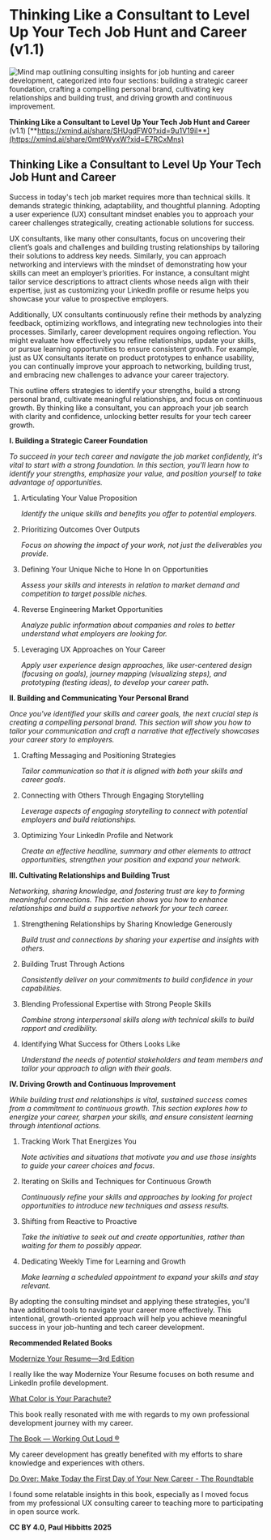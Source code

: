 # Thinking Like a Consultant to Level Up Your Tech Job Hunt and Career (v1.1)

![Mind map outlining consulting insights for job hunting and career development, categorized into four sections: building a strategic career foundation, crafting a compelling personal brand, cultivating key relationships and building trust, and driving growth and continuous improvement.](images/Thinking_Like_a_Consultant_to_Level_Up_Your_Tech_Job_Hunt_and_Career.png)

**Thinking Like a Consultant to Level Up Your Tech Job Hunt and Career** (v1.1) [**https://xmind.ai/share/SHUgdFW0?xid=9u1V19iI**](https://xmind.ai/share/0mt9WyxW?xid=E7RCxMns)

## Thinking Like a Consultant to Level Up Your Tech Job Hunt and Career

Success in today's tech job market requires more than technical skills. It demands strategic thinking, adaptability, and thoughtful planning. Adopting a user experience (UX) consultant mindset enables you to approach your career challenges strategically, creating actionable solutions for success.

UX consultants, like many other consultants, focus on uncovering their client’s goals and challenges and building trusting relationships by tailoring their solutions to address key needs. Similarly, you can approach networking and interviews with the mindset of demonstrating how your skills can meet an employer’s priorities. For instance, a consultant might tailor service descriptions to attract clients whose needs align with their expertise, just as customizing your LinkedIn profile or resume helps you showcase your value to prospective employers.

Additionally, UX consultants continuously refine their methods by analyzing feedback, optimizing workflows, and integrating new technologies into their processes. Similarly, career development requires ongoing reflection. You might evaluate how effectively you refine relationships, update your skills, or pursue learning opportunities to ensure consistent growth. For example, just as UX consultants iterate on product prototypes to enhance usability, you can continually improve your approach to networking, building trust, and embracing new challenges to advance your career trajectory. 

This outline offers strategies to identify your strengths, build a strong personal brand, cultivate meaningful relationships, and focus on continuous growth. By thinking like a consultant, you can approach your job search with clarity and confidence, unlocking better results for your tech career growth.

**I. Building a Strategic Career Foundation**

*To succeed in your tech career and navigate the job market confidently, it's vital to start with a strong foundation. In this section, you'll learn how to identify your strengths, emphasize your value, and position yourself to take advantage of opportunities.*

1. Articulating Your Value Proposition
    
    *Identify the unique skills and benefits you offer to potential employers.*
    
2. Prioritizing Outcomes Over Outputs
    
    *Focus on showing the impact of your work, not just the deliverables you provide.*
    
3. Defining Your Unique Niche to Hone In on Opportunities
    
    *Assess your skills and interests in relation to market demand and competition to target possible niches.*
    
4. Reverse Engineering Market Opportunities
    
    *Analyze public information about companies and roles to better understand what employers are looking for.*
    
5. Leveraging UX Approaches on Your Career
    
    *Apply user experience design approaches, like user-centered design (focusing on goals), journey mapping (visualizing steps), and prototyping (testing ideas), to develop your career path.*
    

**II. Building and Communicating Your Personal Brand**

*Once you've identified your skills and career goals, the next crucial step is creating a compelling personal brand. This section will show you how to tailor your communication and craft a narrative that effectively showcases your career story to employers.*

1. Crafting Messaging and Positioning Strategies
    
    *Tailor communication so that it is aligned with both your skills and career goals.*
    
2. Connecting with Others Through Engaging Storytelling
    
    *Leverage aspects of engaging storytelling to connect with potential employers and build relationships.*
    
3. Optimizing Your LinkedIn Profile and Network
    
    *Create an effective headline, summary and other elements to attract opportunities, strengthen your position and expand your network.*
    

**III. Cultivating Relationships and Building Trust**

*Networking, sharing knowledge, and fostering trust are key to forming meaningful connections. This section shows you how to enhance relationships and build a supportive network for your tech career.*

1. Strengthening Relationships by Sharing Knowledge Generously
    
    *Build trust and connections by sharing your expertise and insights with others.*
    
2. Building Trust Through Actions
    
    *Consistently deliver on your commitments to build confidence in your capabilities.*
    
3. Blending Professional Expertise with Strong People Skills
    
    *Combine strong interpersonal skills along with technical skills to build rapport and credibility.*
    
4. Identifying What Success for Others Looks Like
    
    *Understand the needs of potential stakeholders and team members and tailor your approach to align with their goals.*
    

**IV. Driving Growth and Continuous Improvement**

*While building trust and relationships is vital, sustained success comes from a commitment to continuous growth. This section explores how to energize your career, sharpen your skills, and ensure consistent learning through intentional actions.*

1. Tracking Work That Energizes You
    
    *Note activities and situations that motivate you and use those insights to guide your career choices and focus.*
    
2. Iterating on Skills and Techniques for Continuous Growth
    
    *Continuously refine your skills and approaches by looking for project opportunities to introduce new techniques and assess results.*
    
3. Shifting from Reactive to Proactive
    
    *Take the initiative to seek out and create opportunities, rather than waiting for them to possibly appear.*
    
4. Dedicating Weekly Time for Learning and Growth
    
    *Make learning a scheduled appointment to expand your skills and stay relevant.*
    

By adopting the consulting mindset and applying these strategies, you'll have additional tools to navigate your career more effectively. This intentional, growth-oriented approach will help you achieve meaningful success in your job-hunting and tech career development.

**Recommended Related Books**

[Modernize Your Resume—3rd Edition](https://emerald-career-publishing.myshopify.com/products/modernize-your-resume)

I really like the way Modernize Your Resume focuses on both resume and LinkedIn profile development.

[What Color is Your Parachute?](https://parachutebook.com/)

This book really resonated with me with regards to my own professional development journey with my career.

[The Book — Working Out Loud ®](https://www.workingoutloud.com/book)

My career development has greatly benefited with my efforts to share knowledge and experiences with others.

[Do Over: Make Today the First Day of Your New Career - The Roundtable](https://goroundtable.com/blog/do-over-make-today-the-first-day-of-your-new-career/)

I found some relatable insights in this book, especially as I moved focus from my professional UX consulting career to teaching more to participating in open source work.

**CC BY 4.0, Paul Hibbitts 2025**
